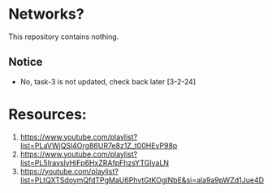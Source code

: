 # Networks?
This repository contains nothing.
## Notice
- No, task-3 is not updated, check back later [3-2-24]
# Resources:
1. https://www.youtube.com/playlist?list=PLaVWjQSl4Org86UR7e8z1Z_t00HEvP98p
2. https://www.youtube.com/playlist?list=PL5IrayslvHiFp6HxZRAfpFhzsYTGIyaLN
3. https://youtube.com/playlist?list=PLtQXTSdoymQfdTPgMaU6PhvtGtKOgINbE&si=ala9a9pWZd1Jue4D
